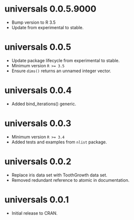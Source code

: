 <!-- NEWS.md is maintained by https://cynkra.github.io/fledge, do not edit -->

# universals 0.0.5.9000

- Bump version to R 3.5
- Update from experimental to stable.


# universals 0.0.5

- Update package lifecycle from experimental to stable.
- Minimum version `R >= 3.5`
- Ensure `dims()` returns an unnamed integer vector.


# universals 0.0.4

- Added bind_iterations() generic.


# universals 0.0.3

- Minimum version `R >= 3.4`
- Added tests and examples from `nlist` package.


# universals 0.0.2

- Replace iris data set with ToothGrowth data set.
- Removed redundant reference to atomic in documentation.


# universals 0.0.1

- Initial release to CRAN.
